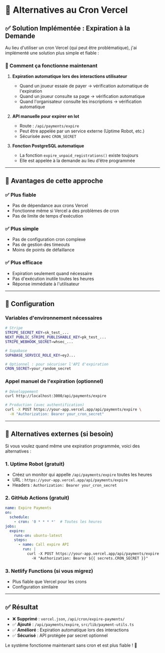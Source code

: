 # 🔄 Alternatives au Cron Vercel

## ✅ Solution Implémentée : Expiration à la Demande

Au lieu d'utiliser un cron Vercel (qui peut être problématique), j'ai implémenté une solution plus simple et fiable :

### 🎯 Comment ça fonctionne maintenant

1. **Expiration automatique lors des interactions utilisateur**
   - Quand un joueur essaie de payer → vérification automatique de l'expiration
   - Quand un joueur consulte sa page → vérification automatique
   - Quand l'organisateur consulte les inscriptions → vérification automatique

2. **API manuelle pour expirer en lot**
   - Route : `/api/payments/expire`
   - Peut être appelée par un service externe (Uptime Robot, etc.)
   - Sécurisée avec `CRON_SECRET`

3. **Fonction PostgreSQL automatique**
   - La fonction `expire_unpaid_registrations()` existe toujours
   - Elle est appelée à la demande au lieu d'être programmée

---

## 🚀 Avantages de cette approche

### ✅ Plus fiable
- Pas de dépendance aux crons Vercel
- Fonctionne même si Vercel a des problèmes de cron
- Pas de limite de temps d'exécution

### ✅ Plus simple
- Pas de configuration cron complexe
- Pas de gestion des timeouts
- Moins de points de défaillance

### ✅ Plus efficace
- Expiration seulement quand nécessaire
- Pas d'exécution inutile toutes les heures
- Réponse immédiate à l'utilisateur

---

## 🔧 Configuration

### Variables d'environnement nécessaires
```bash
# Stripe
STRIPE_SECRET_KEY=sk_test_...
NEXT_PUBLIC_STRIPE_PUBLISHABLE_KEY=pk_test_...
STRIPE_WEBHOOK_SECRET=whsec_...

# Supabase
SUPABASE_SERVICE_ROLE_KEY=eyJ...

# Optionnel : pour sécuriser l'API d'expiration
CRON_SECRET=your_random_secret
```

### Appel manuel de l'expiration (optionnel)
```bash
# Développement
curl http://localhost:3000/api/payments/expire

# Production (avec authentification)
curl -X POST https://your-app.vercel.app/api/payments/expire \
  -H "Authorization: Bearer your_cron_secret"
```

---

## 🔄 Alternatives externes (si besoin)

Si vous voulez quand même une expiration programmée, voici des alternatives :

### 1. Uptime Robot (gratuit)
- Créez un monitor qui appelle `/api/payments/expire` toutes les heures
- URL : `https://your-app.vercel.app/api/payments/expire`
- Headers : `Authorization: Bearer your_cron_secret`

### 2. GitHub Actions (gratuit)
```yaml
name: Expire Payments
on:
  schedule:
    - cron: '0 * * * *'  # Toutes les heures
jobs:
  expire:
    runs-on: ubuntu-latest
    steps:
      - name: Call expire API
        run: |
          curl -X POST https://your-app.vercel.app/api/payments/expire \
            -H "Authorization: Bearer ${{ secrets.CRON_SECRET }}"
```

### 3. Netlify Functions (si vous migrez)
- Plus fiable que Vercel pour les crons
- Configuration similaire

---

## ✅ Résultat

- ❌ **Supprimé** : `vercel.json`, `/api/cron/expire-payments/`
- ✅ **Ajouté** : `/api/payments/expire`, `src/lib/payment-utils.ts`
- ✅ **Amélioré** : Expiration automatique lors des interactions
- ✅ **Sécurisé** : API protégée par secret optionnel

Le système fonctionne maintenant sans cron et est plus fiable ! 🎉
